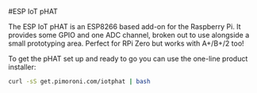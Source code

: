 <!--
---
name: ESP IoT pHAT
class: board
type: mcu,io,iot
formfactor: pHAT
manufacturer: Pimoroni
description: an ESP8266 module programmable from your Pi
url: https://shop.pimoroni.com/products/esp8266-phat
buy: https://shop.pimoroni.com/products/esp8266-phat
image: 'esp8266-phat.png'
pincount: 40
eeprom: no
power:
  '2':
ground:
  '6':
pin:
  '8':
    name: TXD / Transmit
    direction: output
    active: high
  '10':
    name: RXD / Receive
    direction: input
    active: high
  '11':
    name: Chip Reset
    active: low
  '13':
    name: Chip Program
    active: low
-->
#ESP IoT pHAT

The ESP IoT pHAT is an ESP8266 based add-on for the Raspberry Pi. It provides some GPIO and one ADC channel, broken out to use alongside a small prototyping area. Perfect for RPi Zero but works with A+/B+/2 too!

To get the pHAT set up and ready to go you can use the one-line product installer:

```bash
curl -sS get.pimoroni.com/iotphat | bash
```
